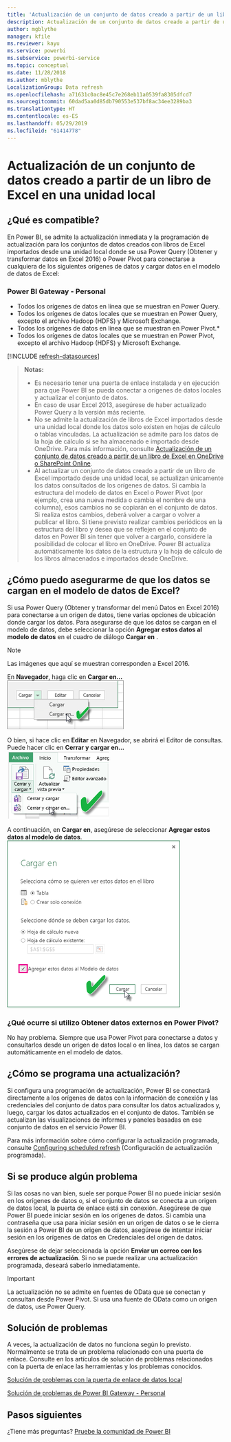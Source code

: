 ```yaml
---
title: 'Actualización de un conjunto de datos creado a partir de un libro de Excel: local'
description: Actualización de un conjunto de datos creado a partir de un libro de Excel en una unidad local
author: mgblythe
manager: kfile
ms.reviewer: kayu
ms.service: powerbi
ms.subservice: powerbi-service
ms.topic: conceptual
ms.date: 11/28/2018
ms.author: mblythe
LocalizationGroup: Data refresh
ms.openlocfilehash: a71631c0ac8e45c7e268eb11a0539fa8305dfcd7
ms.sourcegitcommit: 60dad5aa0d85db790553e537bf8ac34ee3289ba3
ms.translationtype: HT
ms.contentlocale: es-ES
ms.lasthandoff: 05/29/2019
ms.locfileid: "61414778"
---
```

# <a name="refresh-a-dataset-created-from-an-excel-workbook-on-a-local-drive"></a>Actualización de un conjunto de datos creado a partir de un libro de Excel en una unidad local
## <a name="whats-supported"></a>¿Qué es compatible?
En Power BI, se admite la actualización inmediata y la programación de actualización para los conjuntos de datos creados con libros de Excel importados desde una unidad local donde se usa Power Query (Obtener y transformar datos en Excel 2016) o Power Pivot para conectarse a cualquiera de los siguientes orígenes de datos y cargar datos en el modelo de datos de Excel:  

### <a name="power-bi-gateway---personal"></a>Power BI Gateway - Personal
* Todos los orígenes de datos en línea que se muestran en Power Query.
* Todos los orígenes de datos locales que se muestran en Power Query, excepto el archivo Hadoop (HDFS) y Microsoft Exchange.
* Todos los orígenes de datos en línea que se muestran en Power Pivot.\*
* Todos los orígenes de datos locales que se muestran en Power Pivot, excepto el archivo Hadoop (HDFS) y Microsoft Exchange.

<!-- Refresh Data sources-->
[!INCLUDE [refresh-datasources](./includes/refresh-datasources.md)]

> **Notas:**  
> 
> * Es necesario tener una puerta de enlace instalada y en ejecución para que Power BI se pueda conectar a orígenes de datos locales y actualizar el conjunto de datos.
> * En caso de usar Excel 2013, asegúrese de haber actualizado Power Query a la versión más reciente.
> * No se admite la actualización de libros de Excel importados desde una unidad local donde los datos solo existen en hojas de cálculo o tablas vinculadas. La actualización se admite para los datos de la hoja de cálculo si se ha almacenado e importado desde OneDrive. Para más información, consulte [Actualización de un conjunto de datos creado a partir de un libro de Excel en OneDrive o SharePoint Online](refresh-excel-file-onedrive.md).
> * Al actualizar un conjunto de datos creado a partir de un libro de Excel importado desde una unidad local, se actualizan únicamente los datos consultados de los orígenes de datos. Si cambia la estructura del modelo de datos en Excel o Power Pivot (por ejemplo, crea una nueva medida o cambia el nombre de una columna), esos cambios no se copiarán en el conjunto de datos. Si realiza estos cambios, deberá volver a cargar o volver a publicar el libro. Si tiene previsto realizar cambios periódicos en la estructura del libro y desea que se reflejen en el conjunto de datos en Power BI sin tener que volver a cargarlo, considere la posibilidad de colocar el libro en OneDrive. Power BI actualiza automáticamente los datos de la estructura y la hoja de cálculo de los libros almacenados e importados desde OneDrive.
> 
> 

## <a name="how-do-i-make-sure-data-is-loaded-to-the-excel-data-model"></a>¿Cómo puedo asegurarme de que los datos se cargan en el modelo de datos de Excel?
Si usa Power Query (Obtener y transformar del menú Datos en Excel 2016) para conectarse a un origen de datos, tiene varias opciones de ubicación donde cargar los datos. Para asegurarse de que los datos se cargan en el modelo de datos, debe seleccionar la opción **Agregar estos datos al modelo de datos** en el cuadro de diálogo **Cargar en** .

> [!NOTE]
> Las imágenes que aquí se muestran corresponden a Excel 2016.
> 
> 

En **Navegador**, haga clic en **Cargar en...**  
    ![](media/refresh-excel-file-local-drive/refresh_loadtodm_1.png)

O bien, si hace clic en **Editar** en Navegador, se abrirá el Editor de consultas. Puede hacer clic en **Cerrar y cargar en...**  
    ![](media/refresh-excel-file-local-drive/refresh_loadtodm_2.png)

A continuación, en **Cargar en**, asegúrese de seleccionar **Agregar estos datos al modelo de datos**.  
    ![](media/refresh-excel-file-local-drive/refresh_loadtodm_3.png)

### <a name="what-if-i-use-get-external-data-in-power-pivot"></a>¿Qué ocurre si utilizo Obtener datos externos en Power Pivot?
No hay problema. Siempre que usa Power Pivot para conectarse a datos y consultarlos desde un origen de datos local o en línea, los datos se cargan automáticamente en el modelo de datos.

## <a name="how-do-i-schedule-refresh"></a>¿Cómo se programa una actualización?
Si configura una programación de actualización, Power BI se conectará directamente a los orígenes de datos con la información de conexión y las credenciales del conjunto de datos para consultar los datos actualizados y, luego, cargar los datos actualizados en el conjunto de datos. También se actualizan las visualizaciones de informes y paneles basadas en ese conjunto de datos en el servicio Power BI.

Para más información sobre cómo configurar la actualización programada, consulte [Configuring scheduled refresh](refresh-scheduled-refresh.md) (Configuración de actualización programada).

## <a name="when-things-go-wrong"></a>Si se produce algún problema
Si las cosas no van bien, suele ser porque Power BI no puede iniciar sesión en los orígenes de datos o, si el conjunto de datos se conecta a un origen de datos local, la puerta de enlace está sin conexión. Asegúrese de que Power BI puede iniciar sesión en los orígenes de datos. Si cambia una contraseña que usa para iniciar sesión en un origen de datos o se le cierra la sesión a Power BI de un origen de datos, asegúrese de intentar iniciar sesión en los orígenes de datos en Credenciales del origen de datos.

Asegúrese de dejar seleccionada la opción **Enviar un correo con los errores de actualización**. Si no se puede realizar una actualización programada, deseará saberlo inmediatamente.

>[!IMPORTANT]
>La actualización no se admite en fuentes de OData que se conectan y consultan desde Power Pivot. Si usa una fuente de OData como un origen de datos, use Power Query.

## <a name="troubleshooting"></a>Solución de problemas
A veces, la actualización de datos no funciona según lo previsto. Normalmente se trata de un problema relacionado con una puerta de enlace. Consulte en los artículos de solución de problemas relacionados con la puerta de enlace las herramientas y los problemas conocidos.

[Solución de problemas con la puerta de enlace de datos local](service-gateway-onprem-tshoot.md)

[Solución de problemas de Power BI Gateway - Personal](service-admin-troubleshooting-power-bi-personal-gateway.md)

## <a name="next-steps"></a>Pasos siguientes
¿Tiene más preguntas? [Pruebe la comunidad de Power BI](http://community.powerbi.com/)

